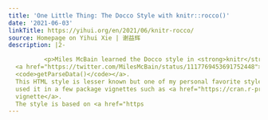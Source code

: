 ```yaml
---
title: 'One Little Thing: The Docco Style with knitr::rocco()'
date: '2021-06-03'
linkTitle: https://yihui.org/en/2021/06/knitr-rocco/
source: Homepage on Yihui Xie | 谢益辉
description: |2-

          <p>Miles McBain learned the Docco style in <strong>knitr</strong> by chance when he meant to
  <a href="https://twitter.com/MilesMcBain/status/1117769453691752448">ask about
  <code>getParseData()</code></a>.
  This HTML style is lesser known but one of my personal favorite styles. I have
  used it in a few package vignettes such as <a href="https://cran.r-project.org/web/packages/highr/vignettes/highr-internals.html">the <strong>highr</strong>
  vignette</a>.
  The style is based on <a href="https
---
```

